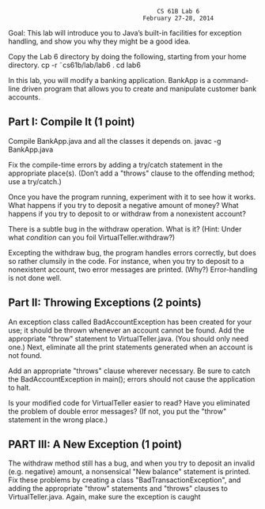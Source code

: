                                               CS 61B Lab 6
                                          February 27-28, 2014
Goal: This lab will introduce you to Java’s built-in facilities for exception handling, and show you why they might be a good idea.

Copy the Lab 6 directory by doing the following, starting from your home directory.
    cp -r ˜cs61b/lab/lab6 .
    cd lab6

In this lab, you will modify a banking application. BankApp is a command-line driven program that allows you to create and manipulate customer bank accounts.

Part I: Compile It (1 point)
----------------------------

Compile BankApp.java and all the classes it depends on.
    javac -g BankApp.java

Fix the compile-time errors by adding a try/catch statement in the appropriate place(s). (Don’t add a "throws" clause to the offending method; use a try/catch.)

Once you have the program running, experiment with it to see how it works. What happens if you try to deposit a negative amount of money? What happens if you try to deposit to or withdraw from a nonexistent account?

There is a subtle bug in the withdraw operation. What is it?
(Hint: Under what _condition_ can you foil VirtualTeller.withdraw?)

Excepting the withdraw bug, the program handles errors correctly, but does so rather clumsily in the code. For instance, when you try to deposit to a nonexistent account, two error messages are printed. (Why?) Error-handling is
not done well.

Part II: Throwing Exceptions (2 points)
---------------------------------------
An exception class called BadAccountException has been created for your use; it should be thrown whenever an account cannot be found. Add the appropriate "throw" statement to VirtualTeller.java. (You should only need one.) Next, eliminate all the print statements generated when an account is not found.

Add an appropriate "throws" clause wherever necessary. Be sure to catch the BadAccountException in main(); errors should not cause the application to halt.

Is your modified code for VirtualTeller easier to read? Have you eliminated the problem of double error messages? (If not, you put the "throw" statement
in the wrong place.)

PART III: A New Exception (1 point)
-----------------------------------
The withdraw method still has a bug, and when you try to deposit an invalid (e.g. negative) amount, a nonsensical "New balance" statement is printed. Fix these problems by creating a class "BadTransactionException", and adding the appropriate "throw" statements and "throws" clauses to VirtualTeller.java. Again, make sure the exception is caught
